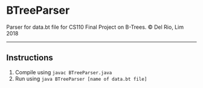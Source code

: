 # BTreeParser
Parser for data.bt file for CS110 Final Project on B-Trees. © Del Rio, Lim 2018

-------

## Instructions
1. Compile using `javac BTreeParser.java`
2. Run using `java BTreeParser [name of data.bt file]`
